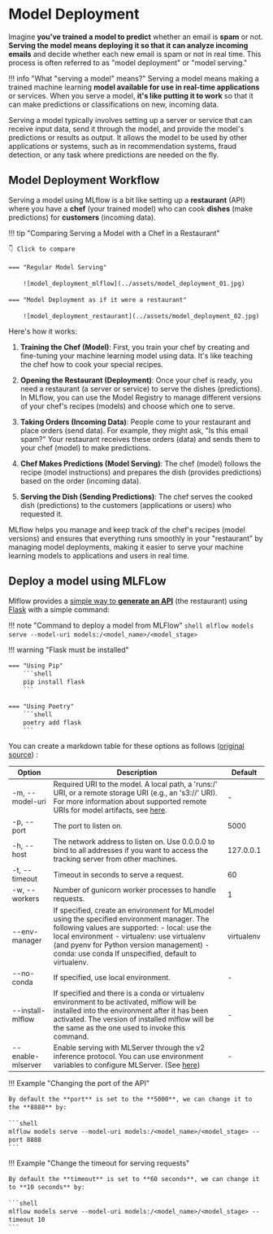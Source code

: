 # Model Deployment

Imagine **you've trained a model to predict** whether an email is **spam** or not. **Serving the model means deploying it so that it can analyze incoming emails** and decide whether each new email is spam or not in real time. This process is often referred to as "model deployment" or "model serving."

!!! info "What "serving a model" means?"
    Serving a model means making a trained machine learning **model available for use in real-time applications** or services. When you serve a model, **it's like putting it to work** so that it can make predictions or classifications on new, incoming data.

Serving a model typically involves setting up a server or service that can receive input data, send it through the model, and provide the model's predictions or results as output. It allows the model to be used by other applications or systems, such as in recommendation systems, fraud detection, or any task where predictions are needed on the fly.

## Model Deployment Workflow

Serving a model using MLflow is a bit like setting up a **restaurant** (API) where you have a **chef** (your trained model) who can cook **dishes** (make predictions) for **customers** (incoming data).

!!! tip "Comparing Serving a Model with a Chef in a Restaurant"

    👇 Click to compare

    === "Regular Model Serving"

        ![model_deployment_mlflow](../assets/model_deployment_01.jpg)

    === "Model Deployment as if it were a restaurant"

        ![model_deployment_restaurant](../assets/model_deployment_02.jpg)

Here's how it works:

1. **Training the Chef (Model)**: First, you train your chef by creating and fine-tuning your machine learning model using data. It's like teaching the chef how to cook your special recipes.

2. **Opening the Restaurant (Deployment)**: Once your chef is ready, you need a restaurant (a server or service) to serve the dishes (predictions). In MLflow, you can use the Model Registry to manage different versions of your chef's recipes (models) and choose which one to serve.

3. **Taking Orders (Incoming Data)**: People come to your restaurant and place orders (send data). For example, they might ask, "Is this email spam?" Your restaurant receives these orders (data) and sends them to your chef (model) to make predictions.

4. **Chef Makes Predictions (Model Serving)**: The chef (model) follows the recipe (model instructions) and prepares the dish (provides predictions) based on the order (incoming data).

5. **Serving the Dish (Sending Predictions)**: The chef serves the cooked dish (predictions) to the customers (applications or users) who requested it.

MLflow helps you manage and keep track of the chef's recipes (model versions) and ensures that everything runs smoothly in your "restaurant" by managing model deployments, making it easier to serve your machine learning models to applications and users in real time.

## Deploy a model using MLFLow

Mlflow provides a [simple way to **generate an API**](https://mlflow.org/docs/latest/cli.html#mlflow-models-serve) (the restaurant) using [Flask](https://flask.palletsprojects.com/en/3.0.x/) with a simple command:

!!! note "Command to deploy a model from MLFlow"
    ```shell
    mlflow models serve --model-uri models:/<model_name>/<model_stage>
    ```

!!! warning "Flask must be installed"

    === "Using Pip"
        ```shell
        pip install flask
        ```

    === "Using Poetry"
        ```shell
        poetry add flask
        ```

You can create a markdown table for these options as follows ([original source](https://mlflow.org/docs/latest/cli.html#cmdoption-mlflow-models-serve-m)) :

| Option             | Description                                                                                                                          | Default      |
|--------------------|--------------------------------------------------------------------------------------------------------------------------------------|--------------|
| -m, --model-uri    | Required URI to the model. A local path, a 'runs:/' URI, or a remote storage URI (e.g., an 's3://' URI). For more information about supported remote URIs for model artifacts, see [here](https://mlflow.org/docs/latest/tracking.html#artifact-stores). | -            |
| -p, --port         | The port to listen on.                                                                                             | 5000         |
| -h, --host         | The network address to listen on. Use 0.0.0.0 to bind to all addresses if you want to access the tracking server from other machines. | 127.0.0.1    |
| -t, --timeout      | Timeout in seconds to serve a request.                                                                               | 60           |
| -w, --workers      | Number of gunicorn worker processes to handle requests.                                                              | 1            |
| --env-manager      | If specified, create an environment for MLmodel using the specified environment manager. The following values are supported: - local: use the local environment - virtualenv: use virtualenv (and pyenv for Python version management) - conda: use conda If unspecified, default to virtualenv. | virtualenv   |
| --no-conda         | If specified, use local environment.                                                                                                | -            |
| --install-mlflow  | If specified and there is a conda or virtualenv environment to be activated, mlflow will be installed into the environment after it has been activated. The version of installed mlflow will be the same as the one used to invoke this command. | -            |
| --enable-mlserver | Enable serving with MLServer through the v2 inference protocol. You can use environment variables to configure MLServer. (See [here](https://mlserver.readthedocs.io/en/latest/reference/settings.html)) | -            |

!!! Example "Changing the port of the API"

    By default the **port** is set to the **5000**, we can change it to the **8888** by:

    ```shell
    mlflow models serve --model-uri models:/<model_name>/<model_stage> --port 8888
    ```

!!! Example "Change the timeout for serving requests"

    By default the **timeout** is set to **60 seconds**, we can change it to **10 seconds** by:

    ```shell
    mlflow models serve --model-uri models:/<model_name>/<model_stage> --timeout 10
    ```